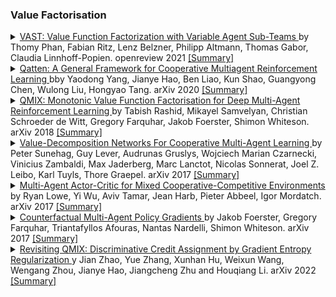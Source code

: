 ### Value Factorisation

<details> <summary> <a href="https://openreview.net/pdf?id=hyJKKIhfxxT"> VAST: Value Function Factorization with Variable Agent Sub-Teams </a>by Thomy Phan, Fabian Ritz, Lenz Belzner, Philipp Altmann, Thomas Gabor, Claudia Linnhoff-Popien. openreview 2021 <a href="https://www.Summary.so/instadeep/Multiagent-Learning-Basics-Challenges-and-Prospect-21cb7b4294b84a4188cafd184a3deed8"> [Summary] </a> </summary>  TODO: add abstract <br> - </details>

<details> <summary> <a href="https://arxiv.org/pdf/2002.03939.pdf"> Qatten: A General Framework for Cooperative Multiagent Reinforcement Learning </a>bby Yaodong Yang, Jianye Hao, Ben Liao, Kun Shao, Guangyong Chen, Wulong Liu, Hongyao Tang. arXiv 2020 <a href="https://www.Summary.so/instadeep/Multiagent-Learning-Basics-Challenges-and-Prospect-21cb7b4294b84a4188cafd184a3deed8"> [Summary] </a> </summary>  TODO: add abstract <br> - </details>

<details> <summary> <a href="https://arxiv.org/pdf/1803.11485.pdf"> QMIX: Monotonic Value Function Factorisation for Deep Multi-Agent Reinforcement Learning </a>by Tabish Rashid, Mikayel Samvelyan, Christian Schroeder de Witt, Gregory Farquhar, Jakob Foerster, Shimon Whiteson. arXiv 2018 <a href="https://www.Summary.so/instadeep/Multiagent-Learning-Basics-Challenges-and-Prospect-21cb7b4294b84a4188cafd184a3deed8"> [Summary] </a> </summary>  TODO: add abstract <br> - </details>

<details> <summary> <a href="https://arxiv.org/pdf/1706.05296.pdf"> Value-Decomposition Networks For Cooperative Multi-Agent Learning </a>by Peter Sunehag, Guy Lever, Audrunas Gruslys, Wojciech Marian Czarnecki, Vinicius Zambaldi, Max Jaderberg, Marc Lanctot, Nicolas Sonnerat, Joel Z. Leibo, Karl Tuyls, Thore Graepel. arXiv 2017 <a href="https://www.Summary.so/instadeep/Multiagent-Learning-Basics-Challenges-and-Prospect-21cb7b4294b84a4188cafd184a3deed8"> [Summary] </a> </summary>  TODO: add abstract <br> - </details>

<details> <summary> <a href="https://arxiv.org/pdf/1706.02275.pdf"> Multi-Agent Actor-Critic for Mixed Cooperative-Competitive Environments </a>by Ryan Lowe, Yi Wu, Aviv Tamar, Jean Harb, Pieter Abbeel, Igor Mordatch. arXiv 2017 <a href="https://www.Summary.so/instadeep/Multiagent-Learning-Basics-Challenges-and-Prospect-21cb7b4294b84a4188cafd184a3deed8"> [Summary] </a> </summary>  TODO: add abstract <br> - </details>

<details> <summary> <a href="https://arxiv.org/pdf/1705.08926.pdf"> Counterfactual Multi-Agent Policy Gradients </a>by Jakob Foerster, Gregory Farquhar, Triantafyllos Afouras, Nantas Nardelli, Shimon Whiteson. arXiv 2017 <a href="https://www.Summary.so/instadeep/Multiagent-Learning-Basics-Challenges-and-Prospect-21cb7b4294b84a4188cafd184a3deed8"> [Summary] </a> </summary>  TODO: add abstract <br> - </details>

<details> <summary> <a href="https://arxiv.org/abs/2202.04427"> Revisiting QMIX: Discriminative Credit Assignment by Gradient Entropy Regularization </a>y Jian Zhao, Yue Zhang, Xunhan Hu, Weixun Wang, Wengang Zhou, Jianye Hao, Jiangcheng Zhu and Houqiang Li. arXiv 2022 <a href="https://www.Summary.so/instadeep/Multiagent-Learning-Basics-Challenges-and-Prospect-21cb7b4294b84a4188cafd184a3deed8"> [Summary] </a> </summary>  TODO: add abstract <br> - </details>
